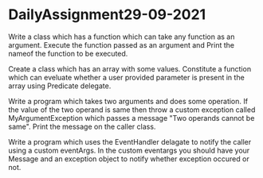 # DailyAssignment29-09-2021
Write a class which has a function which can take any function as an argument. Execute the function passed as an argument and Print the nameof the function to be executed.

Create a class which has an array with some values. Constitute a function which can eveluate whether a user provided parameter is present in the array using Predicate delegate.

Write a program which takes two arguments and does some operation. If the value of the two operand is same then throw a custom exception called MyArgumentException which passes a message "Two operands cannot be same". Print the message on the caller class.

Write a program which uses the EventHandler delagate to notify the caller using a custom eventArgs. In the custom eventargs you should have your Message and an exception object to notify whether exception occured or not. 
